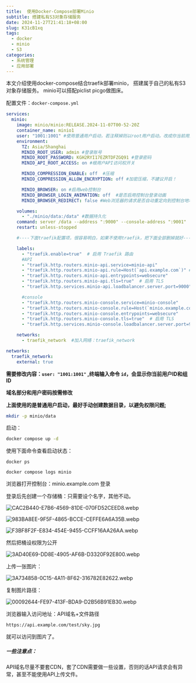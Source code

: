 ```yaml
---
title:  使用Docker-Compose部署Minio
subtitle: 搭建私有S3对象存储服务
date: 2024-11-27T21:41:18+08:00
slug: K31cB1xq
tags:
  - docker
  - minio
  - S3
categories:
  - 系统管理
  - 应用部署
---
```


本文介绍使用docker-compose结合traefik部署minio， 搭建属于自己的私有S3对象存储服务。
minio可以搭配piclist picgo做图床。

配置文件：`docker-compose.yml`

```yml
services:
  minio:
    image: minio/minio:RELEASE.2024-11-07T00-52-20Z
    container_name: minio1
    user: "1001:1001" #使用普通用户启动，若注释掉则以root用户启动。改成你当前用户ID
    environment:
      TZ: Asia/Shanghai
      MINIO_ROOT_USER: admin #登录账号
      MINIO_ROOT_PASSWORD: KGH2RYI17EZRTDFZGQ91 #登录密码
      MINIO_API_ROOT_ACCESS: on #根用户API访问权开关

      MINIO_COMPRESSION_ENABLE: off  #压缩
      MINIO_COMPRESSION_ALLOW_ENCRYPTION: off #加密压缩，不建议开启！

      MINIO_BROWSER: on #启用web控制台
      MINIO_BROWSER_LOGIN_ANIMATION: off  #是否启用控制台登录动画
      MINIO_BROWSER_REDIRECT: false #Web浏览器的请求是否自动重定向到控制台地址

    volumes:
      - "./minio/data:/data" #数据持久化
    command: server /data --address ":9000" --console-address ":9001"
    restart: unless-stopped

    #----下面traefik配置项，很容易明白，如果不使用traefik，把下面全部删掉就好------#

    labels:
      - "traefik.enable=true"  # 启用 Traefik 路由
      #API
      - "traefik.http.routers.minio-api.service=minio-api"
      - "traefik.http.routers.minio-api.rule=Host(`api.example.com`)" # API域名 
      - "traefik.http.routers.minio-api.entrypoints=websecure"
      - "traefik.http.routers.minio-api.tls=true"  # 启用 TLS
      - "traefik.http.services.minio-api.loadbalancer.server.port=9000"  # API默认端口9000

      #console
      - "traefik.http.routers.minio-console.service=minio-console"
      - "traefik.http.routers.minio-console.rule=Host(`minio.example.com`)"  # 控制台域名
      - "traefik.http.routers.minio-console.entrypoints=websecure"
      - "traefik.http.routers.minio-console.tls=true"  # 启用 TLS
      - "traefik.http.services.minio-console.loadbalancer.server.port=9001"  #控制台默认端口9001

    networks:
      - traefik_network  #加入网络：traefik_network

networks:
  traefik_network:
    external: true
```

**需要修改内容：`user: "1001:1001"` ,终端输入命令 `id`，会显示你当前用户ID和组ID**

**域名部分和用户密码按需修改**

**上面使用的是普通用户启动，最好手动创建数据目录，以避免权限问题;**

```bash
mkdir -p minio/data
```

启动：

```bash
docker compose up -d
```

使用下面命令查看启动状态：

```
docker ps

docker compose logs minio
```

浏览器打开控制台：minio.example.com 登录

登录后先创建一个存储桶：只需要设个名字，其他不动。

![CAC2B440-E7B6-4569-81DE-070FD52CEED8.webp](https://img.idev.ink/2024/12/02/CAC2B440-E7B6-4569-81DE-070FD52CEED8.webp)

![983BA8EE-9F5F-4865-BCCE-CEFFE6A6A35B.webp](https://img.idev.ink/2024/12/02/983BA8EE-9F5F-4865-BCCE-CEFFE6A6A35B.webp)

![F3BF8F2F-E834-454E-9455-CCFF16AA26AA.webp](https://img.idev.ink/2024/12/02/F3BF8F2F-E834-454E-9455-CCFF16AA26AA.webp)

然后把桶设权限为公开

![3AD40E69-DD8E-4905-AF6B-D3320F92E800.webp](https://img.idev.ink/2024/12/02/3AD40E69-DD8E-4905-AF6B-D3320F92E800.webp)

上传一张图片：

![3A734858-0C15-4A11-8F62-316782E82622.webp](https://img.idev.ink/2024/12/02/3A734858-0C15-4A11-8F62-316782E82622.webp)

复制图片路径：

![00092644-FE97-413F-BDA9-D2B56B91EB30.webp](https://img.idev.ink/2024/12/02/00092644-FE97-413F-BDA9-D2B56B91EB30.webp)

浏览器输入访问地址：API域名+文件路径

`https://api.example.com/test/sky.jpg`

就可以访问到图片了。

##### 一些注意点：

API域名尽量不要套CDN，套了CDN需要做一些设置，否则的话API请求会有异常，甚至不能使用API上传文件。

